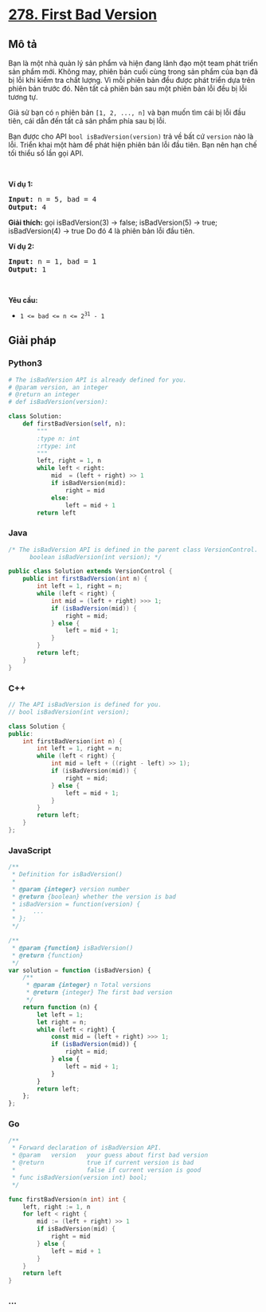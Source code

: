 # [278. First Bad Version](https://leetcode.com/problems/first-bad-version)

## Mô tả

Bạn là một nhà quản lý sản phẩm và hiện đang lãnh đạo một team phát triển sản phẩm mới. Không may, phiên bản cuối cùng trong sản phẩm của bạn đã bị lỗi khi kiểm tra chất lượng. Vì mỗi phiên bản đều được phát triển dựa trên phiên bản trước đó. Nên tất cả phiên bản sau một phiên bản lỗi đều bị lỗi tương tự.

Giả sử bạn có `n` phiên bản `[1, 2, ..., n]`  và bạn muốn tìm cái bị lỗi đầu tiên, cái dẫn đến tất cả sản phẩm phía sau bị lỗi.

Bạn được cho API `bool isBadVersion(version)` trả về bất cứ `version` nào là lỗi. Triển khai một hàm để phát hiện phiên bản lỗi đầu tiên. Bạn nên hạn chế tối thiểu số lần gọi API.

<p>&nbsp;</p>
<p><strong>Ví dụ 1:</strong></p>

<pre>
<strong>Input:</strong> n = 5, bad = 4
<strong>Output:</strong> 4
</pre>

<strong>Giải thích:</strong>
gọi isBadVersion(3) -&gt; false;
isBadVersion(5)&nbsp;-&gt; true;
isBadVersion(4)&nbsp;-&gt; true
Do đó 4 là phiên bản lỗi đầu tiên.

<p><strong>Ví dụ 2:</strong></p>

<pre>
<strong>Input:</strong> n = 1, bad = 1
<strong>Output:</strong> 1
</pre>

<p>&nbsp;</p>
<p><strong>Yêu cầu:</strong></p>

<ul>
	<li><code>1 &lt;= bad &lt;= n &lt;= 2<sup>31</sup> - 1</code></li>
</ul>

## Giải pháp

<!-- tabs:start -->

### **Python3**

```python
# The isBadVersion API is already defined for you.
# @param version, an integer
# @return an integer
# def isBadVersion(version):

class Solution:
    def firstBadVersion(self, n):
        """
        :type n: int
        :rtype: int
        """
        left, right = 1, n
        while left < right:
            mid  = (left + right) >> 1
            if isBadVersion(mid):
                right = mid
            else:
                left = mid + 1
        return left
```

### **Java**

```java
/* The isBadVersion API is defined in the parent class VersionControl.
      boolean isBadVersion(int version); */

public class Solution extends VersionControl {
    public int firstBadVersion(int n) {
        int left = 1, right = n;
        while (left < right) {
            int mid = (left + right) >>> 1;
            if (isBadVersion(mid)) {
                right = mid;
            } else {
                left = mid + 1;
            }
        }
        return left;
    }
}
```

### **C++**

```cpp
// The API isBadVersion is defined for you.
// bool isBadVersion(int version);

class Solution {
public:
    int firstBadVersion(int n) {
        int left = 1, right = n;
        while (left < right) {
            int mid = left + ((right - left) >> 1);
            if (isBadVersion(mid)) {
                right = mid;
            } else {
                left = mid + 1;
            }
        }
        return left;
    }
};
```

### **JavaScript**

```js
/**
 * Definition for isBadVersion()
 *
 * @param {integer} version number
 * @return {boolean} whether the version is bad
 * isBadVersion = function(version) {
 *     ...
 * };
 */

/**
 * @param {function} isBadVersion()
 * @return {function}
 */
var solution = function (isBadVersion) {
    /**
     * @param {integer} n Total versions
     * @return {integer} The first bad version
     */
    return function (n) {
        let left = 1;
        let right = n;
        while (left < right) {
            const mid = (left + right) >>> 1;
            if (isBadVersion(mid)) {
                right = mid;
            } else {
                left = mid + 1;
            }
        }
        return left;
    };
};
```

### **Go**

```go
/**
 * Forward declaration of isBadVersion API.
 * @param   version   your guess about first bad version
 * @return 	 	      true if current version is bad
 *			          false if current version is good
 * func isBadVersion(version int) bool;
 */

func firstBadVersion(n int) int {
	left, right := 1, n
	for left < right {
		mid := (left + right) >> 1
		if isBadVersion(mid) {
			right = mid
		} else {
			left = mid + 1
		}
	}
	return left
}
```

### **...**

```

```

<!-- tabs:end -->
